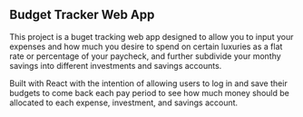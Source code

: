 ## Budget Tracker Web App

This project is a buget tracking web app designed to allow you to input your expenses and how much you desire to spend on certain luxuries as a flat rate or percentage of your paycheck, and further subdivide your monthy savings into different investments and savings accounts.

Built with React with the intention of allowing users to log in and save their budgets to come back each pay period to see how much money should be allocated to each expense, investment, and savings account.
